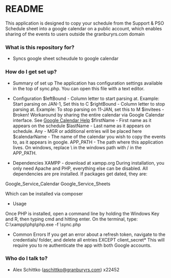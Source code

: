 # README #

This application is designed to copy your schedule from the Support & PSO Schedule sheet into a google calendar on a public account, which enables sharing of the events to users outside the granburyrs.com domain


### What is this repository for? ###

* Syncs google sheet scheudule to google calendar

### How do I get set up? ###

* Summary of set up
The application has configuration settings available in the top of sync.php.  You can open this file with a text editor.

* Configuration
$leftBound - Column letter to start parsing at.  Example: Start parsing on JAN-1, Set this to C
$rightBound - Column letter to stop parsing at.  Example: To stop parsing on 11-JAN, set this to M
$invitees - Broken!  Workaround by sharing the entire calendar via Google Calendar interface.  See [Google Calendar Help][1]
$firstName - First name as it appears on the schedule
$lastName - Last name as it appears on schedule.  Any - MGR or additional entries will be placed here
$calendarName - The name of the calendar you wish to copy the events to, as it appears in google.
APP_PATH - The path where this application lives.  On windows, replace \ in the windows path with / in the APP_PATH.  

* Dependencies
XAMPP - download at xampp.org
During installation, you only need Apache and PHP, everything else can be disabled.
All dependencies are pre installed.  If packages get dated, they are:

Google_Service_Calendar
Google_Service_Sheets

Which can be installed via composer

* Usage

Once PHP is installed, open a command line by holding the Windows Key and R, then typing cmd and hitting enter.
On the terminal, type: C:\xampp\php\php.exe -f <Path-To-This-Folder>\sync.php

* Common Errors
If you get an error about a refresh token, navigate to the credentials/ folder, and delete all entries EXCEPT client_secret*
This will require you to re authenticate the app with both Google accounts.

### Who do I talk to? ###

* Alex Schittko (aschittko@granburyrs.com) x22452


  [1]:  	https://support.google.com/calendar/answer/37082?hl=en